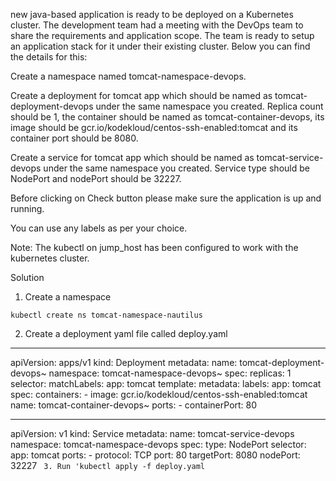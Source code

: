 new java-based application is ready to be deployed on a Kubernetes cluster. The development team had a meeting with the DevOps team to share the requirements and application scope. The team is ready to setup an application stack for it under their existing cluster. Below you can find the details for this:

 Create a namespace named tomcat-namespace-devops.

 Create a deployment for tomcat app which should be named as tomcat-deployment-devops under the same namespace you created. Replica count should be 1, the container should be named as tomcat-container-devops, its image should be gcr.io/kodekloud/centos-ssh-enabled:tomcat and its container port should be 8080.

 Create a service for tomcat app which should be named as tomcat-service-devops under the same namespace you created. Service type should be NodePort and nodePort should be 32227.

 Before clicking on Check button please make sure the application is up and running.

 You can use any labels as per your choice.

 Note: The kubectl on jump_host has been configured to work with the kubernetes cluster.

 Solution

 1. Create a namespace

 `kubectl create ns tomcat-namespace-nautilus`

 2. Create a deployment yaml file called deploy.yaml
--- 
apiVersion: apps/v1
kind: Deployment
metadata: 
  name: tomcat-deployment-devops~
  namespace: tomcat-namespace-devops~
spec: 
  replicas: 1
  selector: 
    matchLabels: 
      app: tomcat
  template: 
    metadata: 
      labels: 
        app: tomcat
    spec: 
      containers: 
        - image: gcr.io/kodekloud/centos-ssh-enabled:tomcat
          name: tomcat-container-devops~
          ports: 
            - containerPort: 80

---
apiVersion: v1
kind: Service
metadata:
  name: tomcat-service-devops
  namespace: tomcat-namespace-devops
spec:
  type: NodePort
  selector:
    app: tomcat
  ports:
    - protocol: TCP
      port: 80
      targetPort: 8080
      nodePort: 32227
`
3. Run
'kubectl apply -f deploy.yaml`